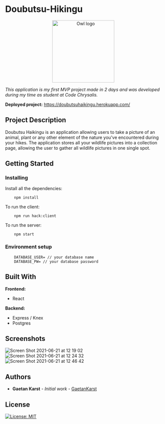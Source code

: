 # Doubutsu-Hikingu

<p align="center">
 <img width="200" src="https://emojipedia-us.s3.dualstack.us-west-1.amazonaws.com/thumbs/160/apple/285/owl_1f989.png" alt="Owl logo">
</p>

_This application is my first MVP project made in 2 days and was developed during my time as student at Code Chrysalis._

**Deployed project:** https://doubutsuhaikingu.herokuapp.com/

## Project Description

Doubutsu Haikingu is an application allowing users to take a picture of an animal, plant or any other element of the nature you've encountered during your hikes. The application stores all your wildlife pictures into a collection page, allowing the user to gather all wildlife pictures in one single spot.

## Getting Started

### Installing

Install all the dependencies:

```
    npm install
```

To run the client: 

```
    npm run hack:client
```

To run the server: 

```
    npm start
```

### Environment setup

```
    DATABASE_USER= // your database name
    DATABASE_PW= // your database password
```

## Built With
**Frontend:** 
- React

**Backend:**
- Express / Knex
- Postgres

## Screenshots

![Screen Shot 2021-06-21 at 12 19 02](https://user-images.githubusercontent.com/66731438/122703046-b2623600-d28b-11eb-947e-810b9dd1805a.png)
![Screen Shot 2021-06-21 at 12 24 32](https://user-images.githubusercontent.com/66731438/122703049-b42bf980-d28b-11eb-98a0-9c0f7a8374e0.png)
![Screen Shot 2021-06-21 at 12 46 42](https://user-images.githubusercontent.com/66731438/122704462-c0658600-d28e-11eb-8ea3-3d9f3bb50160.png)

## Authors

- **Gaetan Karst** - _Initial work_ - [GaetanKarst](https://github.com/GaetanKarst)

## License

[![License: MIT](https://img.shields.io/badge/License-MIT-yellow.svg)](https://opensource.org/licenses/MIT)
